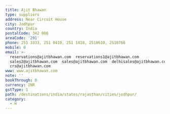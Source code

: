 ```yaml
---
title: Ajit Bhawan
type: suppliers
address: Near Circuit House
city: Jodhpur
country: India
postalCode: 342 006
areaCode: '291'
phone: 251 3333, 251 0410, 251 1410, 2510610, 2510766
mobile: 0
email: >-
  reservations@ajitbhawan.com  reservations1@ajitbhawan.com 
  sales2@ajitbhawan.com  sales@ajitbhawan.com  delhisales@ajitbhawan.com 
  crs@ajitbhawan.com
www: www.ajitbhawan.com
note: ''
bookThrough: 0
currency: INR
gstType: 1
path: /destinations/india/states/rajasthan/cities/jodhpur/
category:
  - H
---
```


